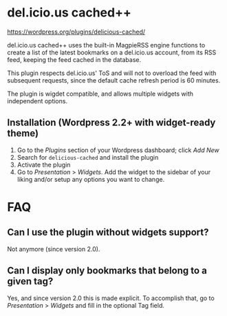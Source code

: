 # del.icio.us cached++

https://wordpress.org/plugins/delicious-cached/

del.icio.us cached++ uses the built-in MagpieRSS engine functions to create a list of the latest bookmarks on a del.icio.us account, from its RSS feed, keeping the feed cached in the database.

This plugin respects del.icio.us' ToS and will not to overload the feed with subsequent requests, since the default cache refresh period is 60 minutes.

The plugin is wigdet compatible, and allows multiple widgets with independent options.

## Installation (Wordpress 2.2+ with widget-ready theme)

1. Go to the *Plugins* section of your Wordpress dashboard; click *Add New*
2. Search for `delicious-cached` and install the plugin
3. Activate the plugin
4. Go to *Presentation* > *Widgets*. Add the widget to the sidebar of your liking and/or setup any options you want to change.

# FAQ

## Can I use the plugin without widgets support?

Not anymore (since version 2.0).

## Can I display only bookmarks that belong to a given tag?

Yes, and since version 2.0 this is made explicit. To accomplish that, go to *Presentation* > *Widgets* and fill in the optional Tag field.

